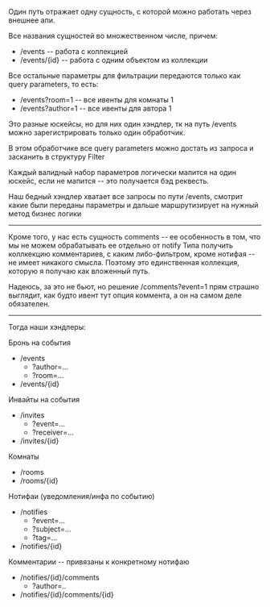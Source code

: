 Один путь отражает одну сущность, с которой можно работать через внешнее апи.

Все названия сущностей во множественном числе, причем: 
* /events -- работа с коллекцией 
* /events/{id} -- работа с одним объектом из коллекции

Все остальные параметры для фильтрации передаются только как query parameters, то есть:
* /events?room=1 -- все ивенты для комнаты 1
* /events?author=1 -- все ивенты для автора 1 

Это разные юскейсы, но для них один хэндлер, тк 
на путь /events можно зарегистрировать только один обработчик.

В этом обработчике все query parameters можно достать из запроса и засканить в структуру Filter

Каждый валидный набор параметров логически мапится на один юскейс, если не мапится -- это получается бэд реквесть.

Наш бедный хэндлер хватает все запросы по пути /events, смотрит какие были переданы параметры и дальше маршрутизирует на нужный метод бизнес логики


****

Кроме того, у нас есть сущность comments -- ee особенность в том, что мы не можем обрабатывать ее отдельно от notify
Типа получить коллкекцию комментариев, с каким либо-фильтром, кроме нотифая -- не имеет никакого смысла.
Поэтому это единственная коллекция, которую я получаю как вложенный путь.

Надеюсь, за это не бьют, но решение /comments?event=1 прям страшно выглядит, как будто ивент тут опция коммента, а он на самом деле обязателен.

**** 

Тогда наши хэндлеры: 

Бронь на события 
* /events 
    * ?author=...
    * ?room=...
* /events/{id}


Инвайты на события 
* /invites
    * ?event=...
    * ?receiver=...
* /invites/{id}


Комнаты 
* /rooms
* /rooms/{id}


Нотифаи (уведомления/инфа по событию)
* /notifies
    * ?event=...
    * ?subject=...
    * ?tag=...
* /notifies/{id}


Комментарии -- привязаны к конкретному нотифаю
* /notifies/{id}/comments
    * ?author=..
* /notifies/{id}/comments/{id}